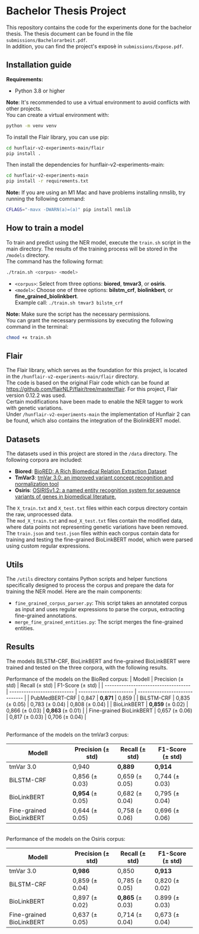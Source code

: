 # Bachelor Thesis Project

This repository contains the code for the experiments done for the bachelor thesis. The thesis document can be found in the file `submissions/Bachelorarbeit.pdf`. \
In addition, you can find the project's exposè in `submissions/Expose.pdf`.

## Installation guide
**Requirements:**
- Python 3.8 or higher

**Note**: It's recommended to use a virtual environment to avoid conflicts with other projects. \
You can create a virtual environment with:
```bash
python -m venv venv
```

To install the Flair library, you can use pip:
```bash
cd hunflair-v2-experiments-main/flair
pip install .
```
Then install the dependencies for hunflair-v2-experiments-main:
```bash
cd hunflair-v2-experiments-main
pip install -r requirements.txt
```

**Note:** If you are using an M1 Mac and have problems installing nmslib, try running the following command:
```bash
CFLAGS="-mavx -DWARN(a)=(a)" pip install nmslib
```

## How to train a model
To train and predict using the NER model, execute the ```train.sh``` script in the main directory. The results of the training process will be stored in the ```/models``` directory. \
The command has the following format:
```bash
./train.sh <corpus> <model>
```
* ```<corpus>```: Select from three options: **biored**, **tmvar3**, or **osiris**.
* ```<model>```: Choose one of three options: **bilstm_crf**, **biolinkbert**, or **fine_grained_biolinkbert**. \
Example call: ```./train.sh tmvar3 bilstm_crf```

**Note:** Make sure the script has the necessary permissions. \
You can grant the necessary permissions by executing the following command in the terminal:
```bash
chmod +x train.sh
```

## Flair
The Flair library, which serves as the foundation for this project, is located in the `/hunflair-v2-experiments-main/flair` directory. \
The code is based on the original Flair code which can be found at https://github.com/flairNLP/flair/tree/master/flair. For this project, Flair version 0.12.2 was used.\
Certain modifications have been made to enable the NER tagger to work with genetic variations.\
Under `/hunflair-v2-experiments-main` the implementation of Hunflair 2 can be found, which also contains the integration of the BiolinkBERT model.
<!-- For information about the changes, please have a look at `/flair/README.md`. -->

## Datasets
The datasets used in this project are stored in the `/data` directory. The following corpora are included:

- **Biored**: [BioRED: A Rich Biomedical Relation Extraction Dataset](https://doi.org/10.1093/bib/bbac282)
- **TmVar3**: [tmVar 3.0: an improved variant concept recognition and normalization tool](https://doi.org/10.1093/bioinformatics/btac537)
- **Osiris**: [OSIRISv1.2: a named entity recognition system for sequence variants
  of genes in biomedical literature.](http://dx.doi.org/10.1186/1471-2105-9-84)

The `X_train.txt` and `X_test.txt` files within each corpus directory contain the raw, unprocessed data. \
The `mod_X_train.txt` and `mod_X_test.txt` files contain the modified data, where data points not representing genetic variations have been removed. \
The `train.json` and `test.json` files within each corpus contain data for training and testing the fine-grained BioLinkBERT model, which were parsed using custom regular expressions.

## Utils
The `/utils` directory contains Python scripts and helper functions specifically designed to process the corpus and prepare the data for training the NER model. Here are the main components:
- `fine_grained_corpus_parser.py`: This script takes an annotated corpus as input and uses regular expressions to parse the corpus, extracting fine-grained annotations.
- `merge_fine_grained_entities.py`: The script merges the fine-grained entities. 

## Results
The models BILSTM-CRF, BioLinkBERT and fine-grained BioLinkBERT were trained and tested on the three corpora, with the following results.

Performance of the models on the BioRed corpus:
| Modell                               | Precision ($\pm$ std)       | Recall ($\pm$ std)      | F1-Score ($\pm$ std)           |
| ------------------------------------ | --------------------------- | ----------------------- | ------------------------------ |
| PubMedBERT-CRF                       | 0,847                       | **0,871**               | 0,859                          |
| BiLSTM-CRF                           | 0,835 ($\pm$ 0.05)          | 0,783 ($\pm$ 0.04)      | 0,808 ($\pm$ 0.04)             |
| BioLinkBERT                          | **0,859** ($\pm$ 0.02)     | 0,866 ($\pm$ 0.03)      | **0,863**  ($\pm$ 0.01)       |
| Fine-grained BioLinkBERT             | 0,657 ($\pm$ 0.06)          | 0,817 ($\pm$ 0.03)      | 0,706 ($\pm$ 0.04)             |

\
Performance of the models on the tmVar3 corpus:

| Modell                   | Precision ($\pm$ std)       | Recall ($\pm$ std)      | F1-Score ($\pm$ std)  |
| ------------------------ | --------------------------- | ----------------------- | ---------------------- |
| tmVar 3.0                | 0,940                       | **0,889**               | **0,914**              |
| BiLSTM-CRF               | 0,856 ($\pm$ 0.03)          | 0,659 ($\pm$ 0.05)      | 0,744 ($\pm$ 0.03)     |
| BioLinkBERT              | **0,954** ($\pm$ 0.05)     | 0,682 ($\pm$ 0.04)      | 0,795 ($\pm$ 0.04)     |
| Fine-grained BioLinkBERT | 0,644  ($\pm$ 0.05)         | 0,758 ($\pm$ 0.06)      | 0,696 ($\pm$ 0.06)     |

\
Performance of the models on the Osiris corpus:

| Modell                   | Precision ($\pm$ std)  | Recall ($\pm$ std)      | F1-Score ($\pm$ std)   |
| ------------------------ | ---------------------- | ----------------------- | ---------------------- |
| tmVar 3.0                | **0,986**              | 0,850                   | **0,913**              |
| BiLSTM-CRF               | 0,859 ($\pm$ 0.04)     | 0,785 ($\pm$ 0.05)      | 0,820 ($\pm$ 0.02)     |
| BioLinkBERT              | 0,897 ($\pm$ 0.02)     | **0,865** ($\pm$ 0.03) | 0.899 ($\pm$ 0.03)     |
| Fine-grained BioLinkBERT | 0,637 ($\pm$ 0.05)     | 0,714 ($\pm$ 0.04)      | 0,673 ($\pm$ 0.04)     |
